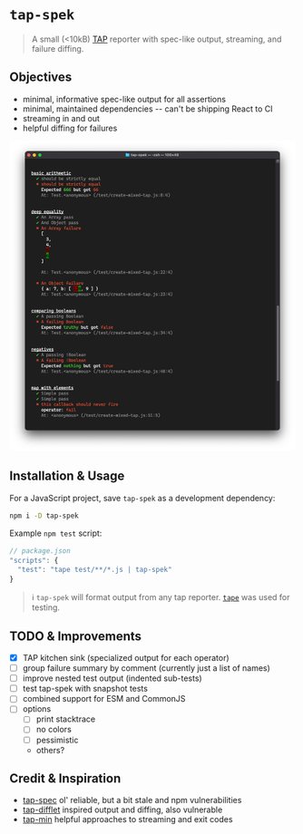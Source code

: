 # `tap-spek`

> A small (<10kB) [TAP](https://testanything.org/) reporter with spec-like output, streaming, and failure diffing.

## Objectives

- minimal, informative spec-like output for all assertions
- minimal, maintained dependencies -- can't be shipping React to CI
- streaming in and out
- helpful diffing for failures

![tap-spek output screen shot](./screen-shot.png)

## Installation & Usage

For a JavaScript project, save `tap-spek` as a development dependency:

```sh
npm i -D tap-spek
```

Example `npm test` script:

```js
// package.json
"scripts": {
  "test": "tape test/**/*.js | tap-spek"
}
```

> ℹ️  `tap-spek` will format output from any tap reporter. [`tape`](https://github.com/substack/tape) was used for testing.

## TODO & Improvements

- [x] TAP kitchen sink (specialized output for each operator)
- [ ] group failure summary by comment (currently just a list of names)
- [ ] improve nested test output (indented sub-tests)
- [ ] test tap-spek with snapshot tests
- [ ] combined support for ESM and CommonJS
- [ ] options
  - [ ] print stacktrace
  - [ ] no colors
  - [ ] pessimistic
  - others?

## Credit & Inspiration

- [tap-spec](https://github.com/scottcorgan/tap-spec) ol' reliable, but a bit stale and npm vulnerabilities
- [tap-difflet](https://github.com/namuol/tap-difflet) inspired output and diffing, also vulnerable
- [tap-min](https://github.com/derhuerst/tap-min) helpful approaches to streaming and exit codes
